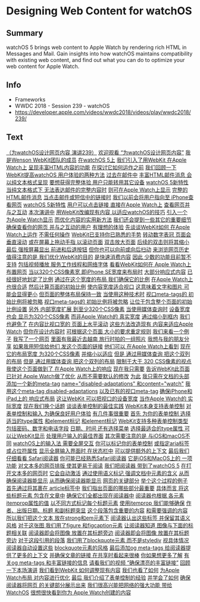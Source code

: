 # Designing Web Content for watchOS

## Summary
watchOS 5 brings web content to Apple Watch by rendering rich HTML in Messages and Mail. Gain insights into how watchOS maintains compatibility with existing web content, and find out what you can do to optimize your web content for Apple Watch.

## Info
* Frameworks
* WWDC 2018 - Session 239 - watchOS
* https://developer.apple.com/videos/wwdc2018/videos/play/wwdc2018/239/

## Text
 [（为watchOS设计网页内容
演讲239）](https://developer.apple.com/videos/wwdc2018/videos/play/wwdc2018/239/?time=17) [欢迎观看
“为watchOS设计网页内容”](https://developer.apple.com/videos/wwdc2018/videos/play/wwdc2018/239/?time=20) [我是Wenson
WebKit团队的成员](https://developer.apple.com/videos/wwdc2018/videos/play/wwdc2018/239/?time=22) [在watchOS 5上](https://developer.apple.com/videos/wwdc2018/videos/play/wwdc2018/239/?time=25) [我们引入了用WebKit
在Apple Watch上](https://developer.apple.com/videos/wwdc2018/videos/play/wwdc2018/239/?time=26) [呈现丰富HTML内容的功能](https://developer.apple.com/videos/wwdc2018/videos/play/wwdc2018/239/?time=30) [在探讨它如何运作之前](https://developer.apple.com/videos/wwdc2018/videos/play/wwdc2018/239/?time=32) [我们回顾一下](https://developer.apple.com/videos/wwdc2018/videos/play/wwdc2018/239/?time=34) [WebKit提高watchOS
用户体验的两种方法](https://developer.apple.com/videos/wwdc2018/videos/play/wwdc2018/239/?time=35) [过去在邮件中](https://developer.apple.com/videos/wwdc2018/videos/play/wwdc2018/239/?time=40) [丰富HTML邮件消息
会以纯文本格式呈现](https://developer.apple.com/videos/wwdc2018/videos/play/wwdc2018/239/?time=42) [要想获得完整体验
用户只能转用其它设备](https://developer.apple.com/videos/wwdc2018/videos/play/wwdc2018/239/?time=46) [watchOS 5新特性](https://developer.apple.com/videos/wwdc2018/videos/play/wwdc2018/239/?time=50) [当纯文本格式下
无法表达邮件的完整内容时](https://developer.apple.com/videos/wwdc2018/videos/play/wwdc2018/239/?time=51) [则可在Apple Watch上显示](https://developer.apple.com/videos/wwdc2018/videos/play/wwdc2018/239/?time=55) [完整的HTML邮件消息](https://developer.apple.com/videos/wwdc2018/videos/play/wwdc2018/239/?time=57) [当点击邮件或短信中的链接时](https://developer.apple.com/videos/wwdc2018/videos/play/wwdc2018/239/?time=61) [我们以前会将用户指向至
iPhone查看网页](https://developer.apple.com/videos/wwdc2018/videos/play/wwdc2018/239/?time=63) [watchOS 5新特性](https://developer.apple.com/videos/wwdc2018/videos/play/wwdc2018/239/?time=67) [用户可以点击链接
直接在Apple Watch上](https://developer.apple.com/videos/wwdc2018/videos/play/wwdc2018/239/?time=69) [查看网页并与之互动](https://developer.apple.com/videos/wwdc2018/videos/play/wwdc2018/239/?time=72) [本次演讲中](https://developer.apple.com/videos/wwdc2018/videos/play/wwdc2018/239/?time=78) [用WebKit改编现有内容
以适应watchOS的技巧](https://developer.apple.com/videos/wwdc2018/videos/play/wwdc2018/239/?time=79) [引入一个
为Apple Watch显示](https://developer.apple.com/videos/wwdc2018/videos/play/wwdc2018/239/?time=84) [而优化内容的实用新方法](https://developer.apple.com/videos/wwdc2018/videos/play/wwdc2018/239/?time=86) [我们还会提到一些其它的重要细节](https://developer.apple.com/videos/wwdc2018/videos/play/wwdc2018/239/?time=90) [确保查看你的网页
并与之互动的用户](https://developer.apple.com/videos/wwdc2018/videos/play/wwdc2018/239/?time=93) [有理想的体验](https://developer.apple.com/videos/wwdc2018/videos/play/wwdc2018/239/?time=96) [先谈谈WebKit如何
在Apple Watch上运作](https://developer.apple.com/videos/wwdc2018/videos/play/wwdc2018/239/?time=100) [不需任何操作](https://developer.apple.com/videos/wwdc2018/videos/play/wwdc2018/239/?time=105) [WebKit已支持你已熟悉的手势](https://developer.apple.com/videos/wwdc2018/videos/play/wwdc2018/239/?time=106) [转动数字表冠
页面会垂直滚动](https://developer.apple.com/videos/wwdc2018/videos/play/wwdc2018/239/?time=110) [或在屏幕上拖动手指
以滚动页面](https://developer.apple.com/videos/wwdc2018/videos/play/wwdc2018/239/?time=113) [双击放大页面](https://developer.apple.com/videos/wwdc2018/videos/play/wwdc2018/239/?time=120) [后续的双击则将其缩小](https://developer.apple.com/videos/wwdc2018/videos/play/wwdc2018/239/?time=122) [最后 强按屏幕显出
前进和后退按钮](https://developer.apple.com/videos/wwdc2018/videos/play/wwdc2018/239/?time=126) [但你也可以向前或向后扫动](https://developer.apple.com/videos/wwdc2018/videos/play/wwdc2018/239/?time=129) [来浏览网页历史](https://developer.apple.com/videos/wwdc2018/videos/play/wwdc2018/239/?time=131) [值得注意的是
我们优化WebKit的目的](https://developer.apple.com/videos/wwdc2018/videos/play/wwdc2018/239/?time=133) [是快速消费内容](https://developer.apple.com/videos/wwdc2018/videos/play/wwdc2018/239/?time=135) [因此 少数的功能目前暂不支持](https://developer.apple.com/videos/wwdc2018/videos/play/wwdc2018/239/?time=137) [包括视频播放
服务工作线程和网络字体](https://developer.apple.com/videos/wwdc2018/videos/play/wwdc2018/239/?time=141) [看看WebKit如何在
Apple Watch上布置网页](https://developer.apple.com/videos/wwdc2018/videos/play/wwdc2018/239/?time=146) [当以320个CSS像素宽
即iPhone SE宽度来布局时](https://developer.apple.com/videos/wwdc2018/videos/play/wwdc2018/239/?time=151) [大部分响应式内容](https://developer.apple.com/videos/wwdc2018/videos/play/wwdc2018/239/?time=154) [已经很好地划定了比例](https://developer.apple.com/videos/wwdc2018/videos/play/wwdc2018/239/?time=157) [通过在这个宽度的布局
我们确保它的比例](https://developer.apple.com/videos/wwdc2018/videos/play/wwdc2018/239/?time=160) [在Apple Watch上
也很合适](https://developer.apple.com/videos/wwdc2018/videos/play/wwdc2018/239/?time=162) [然后计算页面的初始比例](https://developer.apple.com/videos/wwdc2018/videos/play/wwdc2018/239/?time=164) [使内容宽度适合视口](https://developer.apple.com/videos/wwdc2018/videos/play/wwdc2018/239/?time=166) [这意味着文字和图片
可能会显得更小](https://developer.apple.com/videos/wwdc2018/videos/play/wwdc2018/239/?time=169) [但页面的整体布局保持一致](https://developer.apple.com/videos/wwdc2018/videos/play/wwdc2018/239/?time=172) [当使用这种技术时](https://developer.apple.com/videos/wwdc2018/videos/play/wwdc2018/239/?time=176) [视口meta-tags的
初始比例将被忽略](https://developer.apple.com/videos/wwdc2018/videos/play/wwdc2018/239/?time=178) [视口meta-tags的
初始比例将被忽略](https://developer.apple.com/videos/wwdc2018/videos/play/wwdc2018/239/?time=178) [让位于包含整个页面的初始比例设置](https://developer.apple.com/videos/wwdc2018/videos/play/wwdc2018/239/?time=180) [另外 内部宽度扩展
到至少320个CSS像素](https://developer.apple.com/videos/wwdc2018/videos/play/wwdc2018/239/?time=186) [当使用媒体查询时](https://developer.apple.com/videos/wwdc2018/videos/play/wwdc2018/239/?time=191) [设备宽度也会
显示为320个CSS像素](https://developer.apple.com/videos/wwdc2018/videos/play/wwdc2018/239/?time=192) [而非Apple Watch的
真实宽度](https://developer.apple.com/videos/wwdc2018/videos/play/wwdc2018/239/?time=196) [通过缩小到框内](https://developer.apple.com/videos/wwdc2018/videos/play/wwdc2018/239/?time=200) [我们也避免了](https://developer.apple.com/videos/wwdc2018/videos/play/wwdc2018/239/?time=201) [在内容比视口宽的
页面上水平滚动](https://developer.apple.com/videos/wwdc2018/videos/play/wwdc2018/239/?time=203) [这些方法改造现有
内容来适应Apple Watch](https://developer.apple.com/videos/wwdc2018/videos/play/wwdc2018/239/?time=209) [但你在设计内容时](https://developer.apple.com/videos/wwdc2018/videos/play/wwdc2018/239/?time=211) [可根据这个页面
大小的要求重定规则](https://developer.apple.com/videos/wwdc2018/videos/play/wwdc2018/239/?time=213) [我们来看一个例子](https://developer.apple.com/videos/wwdc2018/videos/play/wwdc2018/239/?time=216) [我写了一个网页](https://developer.apple.com/videos/wwdc2018/videos/play/wwdc2018/239/?time=219) [里面有我最近去越南
旅行时拍的一组照片](https://developer.apple.com/videos/wwdc2018/videos/play/wwdc2018/239/?time=220) [我想与我的朋友分享](https://developer.apple.com/videos/wwdc2018/videos/play/wwdc2018/239/?time=224) [如果我用短信给他们
发这个页面的链接](https://developer.apple.com/videos/wwdc2018/videos/play/wwdc2018/239/?time=227) [他们可以
在Apple Watch上看到](https://developer.apple.com/videos/wwdc2018/videos/play/wwdc2018/239/?time=229) [现在它的布局宽度
为320个CSS像素](https://developer.apple.com/videos/wwdc2018/videos/play/wwdc2018/239/?time=231) [并缩小以适应](https://developer.apple.com/videos/wwdc2018/videos/play/wwdc2018/239/?time=234) [但是 通过用媒体查询
把这个双列的布局](https://developer.apple.com/videos/wwdc2018/videos/play/wwdc2018/239/?time=236) [但是 通过用媒体查询
把这个双列的布局](https://developer.apple.com/videos/wwdc2018/videos/play/wwdc2018/239/?time=236) [限制于大于
320 CSS像素的视点](https://developer.apple.com/videos/wwdc2018/videos/play/wwdc2018/239/?time=240) [我使这个页面做到了
在Apple Watch上的响应](https://developer.apple.com/videos/wwdc2018/videos/play/wwdc2018/239/?time=243) [现在我只需要](https://developer.apple.com/videos/wwdc2018/videos/play/wwdc2018/239/?time=247) [告诉WebKit此页面已针对
Apple Watch做了优化](https://developer.apple.com/videos/wwdc2018/videos/play/wwdc2018/239/?time=248) [从而不需要默认的修改](https://developer.apple.com/videos/wwdc2018/videos/play/wwdc2018/239/?time=252) [为此](https://developer.apple.com/videos/wwdc2018/videos/play/wwdc2018/239/?time=255) [我只需在文档的头部
添加一个新的meta-tag](https://developer.apple.com/videos/wwdc2018/videos/play/wwdc2018/239/?time=256) [name="disabled-adaptations"
和content="watch"](https://developer.apple.com/videos/wwdc2018/videos/play/wwdc2018/239/?time=259) [我用这个meta-tag
disabled-adaptations](https://developer.apple.com/videos/wwdc2018/videos/play/wwdc2018/239/?time=264) [以及已有的视口meta-tag](https://developer.apple.com/videos/wwdc2018/videos/play/wwdc2018/239/?time=267) [确保iPhone和iPad上的
响应式布局](https://developer.apple.com/videos/wwdc2018/videos/play/wwdc2018/239/?time=270) [这让WebKit
可以把视口的设备宽度](https://developer.apple.com/videos/wwdc2018/videos/play/wwdc2018/239/?time=273) [当作Apple Watch的
实际宽度](https://developer.apple.com/videos/wwdc2018/videos/play/wwdc2018/239/?time=276) [现在我们换个话题](https://developer.apple.com/videos/wwdc2018/videos/play/wwdc2018/239/?time=280) [谈谈表单控制的最佳实践](https://developer.apple.com/videos/wwdc2018/videos/play/wwdc2018/239/?time=281) [WebKit本身支持表单控制](https://developer.apple.com/videos/wwdc2018/videos/play/wwdc2018/239/?time=285) [对表单控制和输入
为确保良好用户体验](https://developer.apple.com/videos/wwdc2018/videos/play/wwdc2018/239/?time=289) [有几件事很重要](https://developer.apple.com/videos/wwdc2018/videos/play/wwdc2018/239/?time=293) [首先 为你的表单控制
选择适当的type属性](https://developer.apple.com/videos/wwdc2018/videos/play/wwdc2018/239/?time=296) [和element标记](https://developer.apple.com/videos/wwdc2018/videos/play/wwdc2018/239/?time=299) [和element标记](https://developer.apple.com/videos/wwdc2018/videos/play/wwdc2018/239/?time=299) [WebKit支持多种表单控制类型](https://developer.apple.com/videos/wwdc2018/videos/play/wwdc2018/239/?time=301) [包括密码、数字和电话字段](https://developer.apple.com/videos/wwdc2018/videos/play/wwdc2018/239/?time=304) [日期、时间 还有选择菜单](https://developer.apple.com/videos/wwdc2018/videos/play/wwdc2018/239/?time=307) [选择最适合的type属性
可以让WebKit显示](https://developer.apple.com/videos/wwdc2018/videos/play/wwdc2018/239/?time=309) [处理用户输入的最佳界面](https://developer.apple.com/videos/wwdc2018/videos/play/wwdc2018/239/?time=312) [其次需要注意的是
与iOS和macOS不同](https://developer.apple.com/videos/wwdc2018/videos/play/wwdc2018/239/?time=316) [watchOS上的输入法
需要全屏交互](https://developer.apple.com/videos/wwdc2018/videos/play/wwdc2018/239/?time=320) [你可以标记你的表单控制](https://developer.apple.com/videos/wwdc2018/videos/play/wwdc2018/239/?time=324) [或指定aria标签
或占位符属性](https://developer.apple.com/videos/wwdc2018/videos/play/wwdc2018/239/?time=325) [显示全屏输入界面时
在状态栏中](https://developer.apple.com/videos/wwdc2018/videos/play/wwdc2018/239/?time=328) [可以提供额外的上下文](https://developer.apple.com/videos/wwdc2018/videos/play/wwdc2018/239/?time=330) [最后我们仔细看看
Safari阅读器](https://developer.apple.com/videos/wwdc2018/videos/play/wwdc2018/239/?time=334) [你可能已经熟悉Safari阅读器](https://developer.apple.com/videos/wwdc2018/videos/play/wwdc2018/239/?time=338) [它是iOS和MacOS上的
一项功能](https://developer.apple.com/videos/wwdc2018/videos/play/wwdc2018/239/?time=341) [对文本多的网页排版
使其更易于阅读](https://developer.apple.com/videos/wwdc2018/videos/play/wwdc2018/239/?time=343) [我们把阅读器
带到了watchOS 5](https://developer.apple.com/videos/wwdc2018/videos/play/wwdc2018/239/?time=349) [在打开文本多的网页时](https://developer.apple.com/videos/wwdc2018/videos/play/wwdc2018/239/?time=351) [它会自动激活](https://developer.apple.com/videos/wwdc2018/videos/play/wwdc2018/239/?time=353) [通过使用语义标记
强调文档中元素的含义](https://developer.apple.com/videos/wwdc2018/videos/play/wwdc2018/239/?time=355) [从而确保阅读器能显示](https://developer.apple.com/videos/wwdc2018/videos/play/wwdc2018/239/?time=359) [从而确保阅读器能显示](https://developer.apple.com/videos/wwdc2018/videos/play/wwdc2018/239/?time=359) [网页的关键部分](https://developer.apple.com/videos/wwdc2018/videos/play/wwdc2018/239/?time=360) [举个这个过程的例子](https://developer.apple.com/videos/wwdc2018/videos/play/wwdc2018/239/?time=364) [首先通过将其裹在
article标签中](https://developer.apple.com/videos/wwdc2018/videos/play/wwdc2018/239/?time=367) [我们指出页面的哪些部分最重要](https://developer.apple.com/videos/wwdc2018/videos/play/wwdc2018/239/?time=370) [具体而言 将这些标题元素
包含在文章中](https://developer.apple.com/videos/wwdc2018/videos/play/wwdc2018/239/?time=372) [确保它们全都出现在阅读器中](https://developer.apple.com/videos/wwdc2018/videos/play/wwdc2018/239/?time=376) [阅读器也根据
各元素itemprop属性的值](https://developer.apple.com/videos/wwdc2018/videos/play/wwdc2018/239/?time=379) [以不同方式标记每个标题元素](https://developer.apple.com/videos/wwdc2018/videos/play/wwdc2018/239/?time=381) [使用itemprop
我们能够确保](https://developer.apple.com/videos/wwdc2018/videos/play/wwdc2018/239/?time=384) [作者、出版日期、标题
和副标题突显](https://developer.apple.com/videos/wwdc2018/videos/play/wwdc2018/239/?time=387) [这个段落包含重要的内容](https://developer.apple.com/videos/wwdc2018/videos/play/wwdc2018/239/?time=394) [和需要强调的内容](https://developer.apple.com/videos/wwdc2018/videos/play/wwdc2018/239/?time=397) [所以我们把这个文本
放在strong和em元素下](https://developer.apple.com/videos/wwdc2018/videos/play/wwdc2018/239/?time=399) [阅读器认出这些标签
并保留其语义风格](https://developer.apple.com/videos/wwdc2018/videos/play/wwdc2018/239/?time=403) [对于这张图 我们用了figure
和figcaption元素](https://developer.apple.com/videos/wwdc2018/videos/play/wwdc2018/239/?time=411) [让阅读器知道
图像与下面的标题相关联](https://developer.apple.com/videos/wwdc2018/videos/play/wwdc2018/239/?time=413) [阅读器即会将图像
放置在其标题旁边](https://developer.apple.com/videos/wwdc2018/videos/play/wwdc2018/239/?time=417) [阅读器即会将图像
放置在其标题旁边](https://developer.apple.com/videos/wwdc2018/videos/play/wwdc2018/239/?time=417) [对于这段引用的段落](https://developer.apple.com/videos/wwdc2018/videos/play/wwdc2018/239/?time=424) [我们用了blockquote元素
而不是stylediv](https://developer.apple.com/videos/wwdc2018/videos/play/wwdc2018/239/?time=425) [视具体情况
阅读器自动设置这些](https://developer.apple.com/videos/wwdc2018/videos/play/wwdc2018/239/?time=428) [blockquote元素的风格](https://developer.apple.com/videos/wwdc2018/videos/play/wwdc2018/239/?time=430) [最后添加og meta-tags
给阅读器提供了更多的上下文](https://developer.apple.com/videos/wwdc2018/videos/play/wwdc2018/239/?time=434) [并确保文章的链接
在共享时看起来很棒](https://developer.apple.com/videos/wwdc2018/videos/play/wwdc2018/239/?time=438) [你如果想更多了解](https://developer.apple.com/videos/wwdc2018/videos/play/wwdc2018/239/?time=443) [有关og meta-tags
和丰富链接的信息](https://developer.apple.com/videos/wwdc2018/videos/play/wwdc2018/239/?time=444) [请看我们的视频
“确保漂亮的丰富链接”](https://developer.apple.com/videos/wwdc2018/videos/play/wwdc2018/239/?time=446) [回顾一下本场演讲](https://developer.apple.com/videos/wwdc2018/videos/play/wwdc2018/239/?time=451) [我们看到WebKit
如何调整现有内容](https://developer.apple.com/videos/wwdc2018/videos/play/wwdc2018/239/?time=452) [我们也看了如何](https://developer.apple.com/videos/wwdc2018/videos/play/wwdc2018/239/?time=455) [为Apple Watch布局
对内容进行优化](https://developer.apple.com/videos/wwdc2018/videos/play/wwdc2018/239/?time=456) [最后 我们介绍了表单控制的经验](https://developer.apple.com/videos/wwdc2018/videos/play/wwdc2018/239/?time=460) [并学会了如何](https://developer.apple.com/videos/wwdc2018/videos/play/wwdc2018/239/?time=463) [确保阅读器将网页
的关键部分展示出来](https://developer.apple.com/videos/wwdc2018/videos/play/wwdc2018/239/?time=464) [我们很高兴能把网络的强大功能
带给WatchOS](https://developer.apple.com/videos/wwdc2018/videos/play/wwdc2018/239/?time=469) [很想很快看到你为
Apple Watch创建的内容](https://developer.apple.com/videos/wwdc2018/videos/play/wwdc2018/239/?time=472)